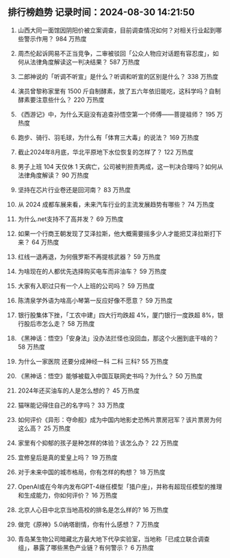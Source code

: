 
## 排行榜趋势 记录时间：2024-08-30 14:21:50
  
  1. 山西大同一面馆因阴阳价被立案调查，目前调查情况如何？对相关行业起到哪些警示作用？ 984 万热度
    
  2. 周杰伦起诉网易不正当竞争，二审被驳回「公众人物应对话题有容忍度」，如何从法律角度解读这一判决结果？ 587 万热度
    
  3. 二郎神说的「听调不听宣」是什么？听调和听宣的区别是什么？ 338 万热度
    
  4. 演员曾黎称家里有 1500 斤自制酵素，放了五六年依旧能吃，这科学吗？自制酵素要注意些什么？ 220 万热度
    
  5. 《西游记》中，为什么天庭没有追查孙悟空第一个师傅——菩提祖师？ 195 万热度
    
  6. 跑步、骑行、羽毛球，为什么有「体育三大毒」的说法？ 169 万热度
    
  7. 截止2024年8月底，华北平原地下水位恢复的怎样了？ 122 万热度
    
  8. 男子上班 104 天仅休 1 天病亡，公司被判担责两成，这一判决合理吗？如何从法律角度解读？ 90 万热度
    
  9. 坚持在芯片行业卷还是回河南？ 83 万热度
    
  10. 从 2024 成都车展来看，未来汽车行业的主流发展趋势有哪些？ 74 万热度
    
  11. 为什么.net支持不了高并发？ 69 万热度
    
  12. 如果一个行商王朝发现了艾泽拉斯，他大概需要摇多少人才能把艾泽拉斯打下来？ 64 万热度
    
  13. 红线一退再退，为何俄罗斯不再提核武器？ 59 万热度
    
  14. 为啥现在的人都优先选择购买电车而非油车？ 59 万热度
    
  15. 大家有入职过只有一个人上班的公司吗？ 59 万热度
    
  16. 陈清泉学外语为啥高小琴第一反应好像不愿意？ 59 万热度
    
  17. 银行股集体下挫，「工农中建」四大行均跌超 4%，厦门银行一度跌超 8%，银行股后市怎么走？ 58 万热度
    
  18. 《黑神话：悟空》「安身法」没办法拦怪也没回血，那这个火圈到底干啥的？ 58 万热度
    
  19. 为什么一家医院 还要分成神经一科 二科 三科? 55 万热度
    
  20. 《黑神话：悟空》能够被载入中国互联网史书吗？为什么？ 50 万热度
    
  21. 2024年还买油车的人是怎么想的？ 45 万热度
    
  22. 猫咪能记得住自己的名字吗？ 33 万热度
    
  23. 如何评价《异形：夺命舰》成为中国内地影史恐怖片票房冠军？该片票房为何这么高？ 25 万热度
    
  24. 家里有个抑郁的孩子是种怎样的体验？该怎么办？ 22 万热度
    
  25. 宜修皇后是真的爱皇上吗？ 19 万热度
    
  26. 对于未来中国的城市格局，你有怎样的构想？ 18 万热度
    
  27. OpenAI或在今年内发布GPT-4继任模型「猎户座」，并称有超现任模型的推理和生成能力，你如何评价？ 16 万热度
    
  28. 北京人心目中北京当地高校的排名是怎么样的? 16 万热度
    
  29. 做完《原神》5.0纳塔剧情，你有什么感想？ 7 万热度
    
  30. 青岛某生物公司暗藏北方最大地下代孕实验室，当地称「已成立联合调查组」，暴露了哪些黑色产业链？有何警示？ 6 万热度
    